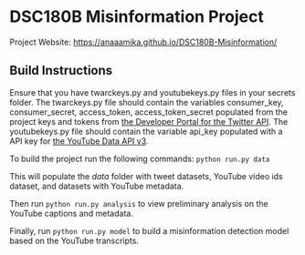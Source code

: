 # DSC180B Misinformation Project
Project Website: https://anaaamika.github.io/DSC180B-Misinformation/

## Build Instructions
Ensure that you have twarckeys.py and youtubekeys.py files in your secrets folder. The twarckeys.py file should contain the variables consumer_key, consumer_secret, access_token, access_token_secret populated from the project keys and tokens from [the Developer Portal for the Twitter API](https://developer.twitter.com/en/portal/dashboard). The youtubekeys.py file should contain the variable api_key populated with a API key for [the YouTube Data API v3](https://developers.google.com/youtube/v3). 

To build the project run the following commands: 
`python run.py data`

This will populate the *data* folder with tweet datasets, YouTube video ids dataset, and datasets with YouTube metadata. 

Then run `python run.py analysis` to view preliminary analysis on the YouTube captions and metadata.

Finally, run `python run.py model` to build a misinformation detection model based on the YouTube transcripts. 
